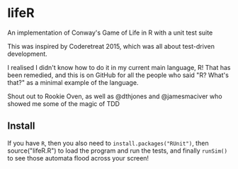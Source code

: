 # lifeR
An implementation of Conway's Game of Life in R with a unit test suite

This was inspired by Coderetreat 2015, which was all about test-driven development.

I realised I didn't know how to do it in my current main language, R! That has been remedied,
and this is on GitHub for all the people who said "R? What's that?" as a minimal example of the language.

Shout out to Rookie Oven, as well as @dthjones and @jamesmaciver who showed me some of the magic of TDD

## Install

If you have `R`, then you also need to `install.packages("RUnit")`, then source("lifeR.R") to load the program and run the tests, and finally `runSim()` to see those automata flood across your screen!